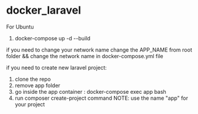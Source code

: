 # docker_laravel

For Ubuntu 

1. docker-compose up -d --build

if you need to change your network name change the APP_NAME from root folder && change the network name in docker-compose.yml file

if you need to create new laravel project:
1. clone the repo
2. remove app folder
3. go inside the app container : docker-compose exec app bash
4. run composer create-project command
NOTE: use the name "app" for your project 
